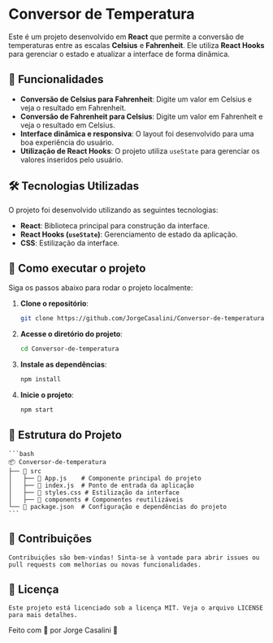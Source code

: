 # Conversor de Temperatura

Este é um projeto desenvolvido em **React** que permite a conversão de temperaturas entre as escalas **Celsius** e **Fahrenheit**. Ele utiliza **React Hooks** para gerenciar o estado e atualizar a interface de forma dinâmica.

## 🚀 Funcionalidades

- **Conversão de Celsius para Fahrenheit**: Digite um valor em Celsius e veja o resultado em Fahrenheit.
- **Conversão de Fahrenheit para Celsius**: Digite um valor em Fahrenheit e veja o resultado em Celsius.
- **Interface dinâmica e responsiva**: O layout foi desenvolvido para uma boa experiência do usuário.
- **Utilização de React Hooks**: O projeto utiliza `useState` para gerenciar os valores inseridos pelo usuário.

## 🛠️ Tecnologias Utilizadas

O projeto foi desenvolvido utilizando as seguintes tecnologias:

- **React**: Biblioteca principal para construção da interface.
- **React Hooks (`useState`)**: Gerenciamento de estado da aplicação.
- **CSS**: Estilização da interface.

## 📌 Como executar o projeto

Siga os passos abaixo para rodar o projeto localmente:

1. **Clone o repositório**:

   ```bash
   git clone https://github.com/JorgeCasalini/Conversor-de-temperatura.git

2. **Acesse o diretório do projeto**:

    ```bash
    cd Conversor-de-temperatura

3. **Instale as dependências**:

    ```bash
    npm install
    
4. **Inicie o projeto**:

    ```bash
    npm start

## 📂 Estrutura do Projeto

    ```bash
    📦 Conversor-de-temperatura
    ├── 📂 src
    │   ├── 📄 App.js    # Componente principal do projeto
    │   ├── 📄 index.js  # Ponto de entrada da aplicação
    │   ├── 📄 styles.css # Estilização da interface
    │   ├── 📂 components # Componentes reutilizáveis
    └── 📄 package.json  # Configuração e dependências do projeto
    ```
## 🤝 Contribuições

    Contribuições são bem-vindas! Sinta-se à vontade para abrir issues ou pull requests com melhorias ou novas funcionalidades.

## 📝 Licença
    Este projeto está licenciado sob a licença MIT. Veja o arquivo LICENSE para mais detalhes.

Feito com 💙 por Jorge Casalini 🚀